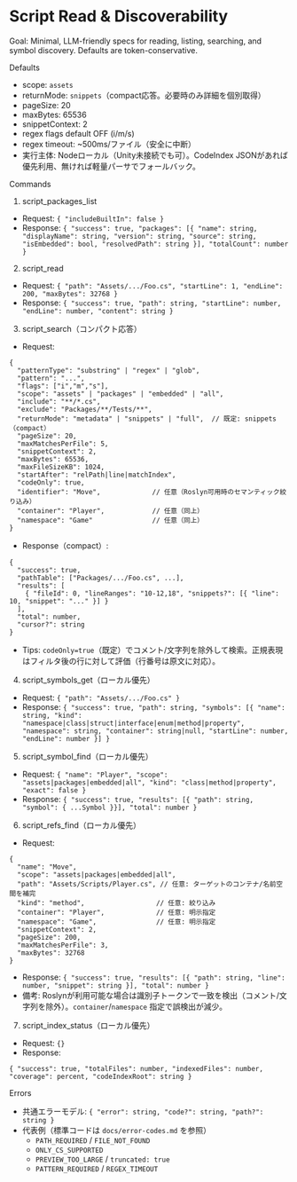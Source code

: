 # Script Read & Discoverability

Goal: Minimal, LLM-friendly specs for reading, listing, searching, and symbol discovery. Defaults are token-conservative.

Defaults
- scope: `assets`
- returnMode: `snippets`（compact応答。必要時のみ詳細を個別取得）
- pageSize: 20
- maxBytes: 65536
- snippetContext: 2
- regex flags default OFF (i/m/s)
- regex timeout: ~500ms/ファイル（安全に中断）
- 実行主体: Nodeローカル（Unity未接続でも可）。CodeIndex JSONがあれば優先利用、無ければ軽量パーサでフォールバック。

Commands

1) script_packages_list
- Request: `{ "includeBuiltIn": false }`
- Response: `{ "success": true, "packages": [{ "name": string, "displayName": string, "version": string, "source": string, "isEmbedded": bool, "resolvedPath": string }], "totalCount": number }`

2) script_read
- Request: `{ "path": "Assets/.../Foo.cs", "startLine": 1, "endLine": 200, "maxBytes": 32768 }`
- Response: `{ "success": true, "path": string, "startLine": number, "endLine": number, "content": string }`

3) script_search（コンパクト応答）
- Request:
```
{
  "patternType": "substring" | "regex" | "glob",
  "pattern": "...",
  "flags": ["i","m","s"],
  "scope": "assets" | "packages" | "embedded" | "all",
  "include": "**/*.cs",
  "exclude": "Packages/**/Tests/**",
  "returnMode": "metadata" | "snippets" | "full",  // 既定: snippets（compact）
  "pageSize": 20,
  "maxMatchesPerFile": 5,
  "snippetContext": 2,
  "maxBytes": 65536,
  "maxFileSizeKB": 1024,
  "startAfter": "relPath|line|matchIndex",
  "codeOnly": true,
  "identifier": "Move",             // 任意（Roslyn可用時のセマンティック絞り込み）
  "container": "Player",            // 任意（同上）
  "namespace": "Game"               // 任意（同上）
}
```
- Response（compact）:
```
{
  "success": true,
  "pathTable": ["Packages/.../Foo.cs", ...],
  "results": [
    { "fileId": 0, "lineRanges": "10-12,18", "snippets?": [{ "line": 10, "snippet": "..." }] }
  ],
  "total": number,
  "cursor?": string
}
```
- Tips: `codeOnly=true`（既定）でコメント/文字列を除外して検索。正規表現はフィルタ後の行に対して評価（行番号は原文に対応）。

4) script_symbols_get（ローカル優先）
- Request: `{ "path": "Assets/.../Foo.cs" }`
- Response: `{ "success": true, "path": string, "symbols": [{ "name": string, "kind": "namespace|class|struct|interface|enum|method|property", "namespace": string, "container": string|null, "startLine": number, "endLine": number }] }`

5) script_symbol_find（ローカル優先）
- Request: `{ "name": "Player", "scope": "assets|packages|embedded|all", "kind": "class|method|property", "exact": false }`
- Response: `{ "success": true, "results": [{ "path": string, "symbol": { ...Symbol }}], "total": number }`

6) script_refs_find（ローカル優先）
- Request:
```
{
  "name": "Move",
  "scope": "assets|packages|embedded|all",
  "path": "Assets/Scripts/Player.cs", // 任意: ターゲットのコンテナ/名前空間を補完
  "kind": "method",                  // 任意: 絞り込み
  "container": "Player",             // 任意: 明示指定
  "namespace": "Game",               // 任意: 明示指定
  "snippetContext": 2,
  "pageSize": 200,
  "maxMatchesPerFile": 3,
  "maxBytes": 32768
}
```
- Response: `{ "success": true, "results": [{ "path": string, "line": number, "snippet": string }], "total": number }`
- 備考: Roslynが利用可能な場合は識別子トークンで一致を検出（コメント/文字列を除外）。`container`/`namespace` 指定で誤検出が減少。

7) script_index_status（ローカル優先）
- Request: `{}`
- Response:
```
{ "success": true, "totalFiles": number, "indexedFiles": number, "coverage": percent, "codeIndexRoot": string }
```

Errors
- 共通エラーモデル: `{ "error": string, "code?": string, "path?": string }`
- 代表例（標準コードは `docs/error-codes.md` を参照）
  - `PATH_REQUIRED` / `FILE_NOT_FOUND`
  - `ONLY_CS_SUPPORTED`
  - `PREVIEW_TOO_LARGE` / `truncated: true`
  - `PATTERN_REQUIRED` / `REGEX_TIMEOUT`
